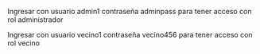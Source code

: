 Ingresar con usuario admin1 contraseña adminpass para tener acceso con rol administrador

Ingresar con usuario vecino1 contraseña vecino456 para tener acceso con rol vecino
